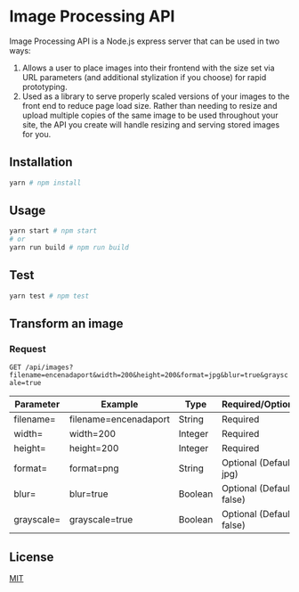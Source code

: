 # Image Processing API

Image Processing API is a Node.js express server that can be used in two ways:

1. Allows a user to place images into their frontend with the size set via URL parameters (and additional stylization if you choose) for rapid prototyping.
2. Used as a library to serve properly scaled versions of your images to the front end to reduce page load size. Rather than needing to resize and upload multiple copies of the same image to be used throughout your site, the API you create will handle resizing and serving stored images for you.

## Installation

```bash
yarn # npm install
```

## Usage

```bash
yarn start # npm start
# or
yarn run build # npm run build
```

## Test

```bash
yarn test # npm test
```

## Transform an image

### Request

`GET /api/images?filename=encenadaport&width=200&height=200&format=jpg&blur=true&grayscale=true`

| Parameter  | Example               | Type    | Required/Optional         |
| ---------- | --------------------- | ------- | ------------------------- |
| filename=  | filename=encenadaport | String  | Required                  |
| width=     | width=200             | Integer | Required                  |
| height=    | height=200            | Integer | Required                  |
| format=    | format=png            | String  | Optional (Default: jpg)   |
| blur=      | blur=true             | Boolean | Optional (Default: false) |
| grayscale= | grayscale=true        | Boolean | Optional (Default: false) |

## License

[MIT](https://choosealicense.com/licenses/mit/)

